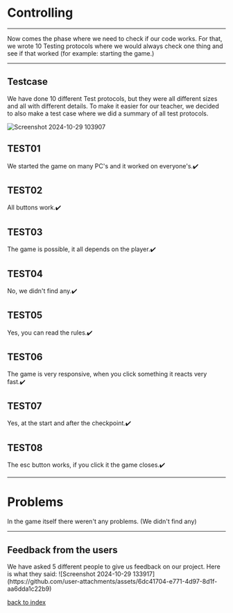 # Controlling 
<hr> 
<p> Now comes the phase where we need to check if our code works. For that, we wrote 10 Testing protocols where we would always check one thing and see if that worked (for example: starting the game.)</p>

<hr>

## Testcase 
<p> We have done 10 different Test protocols, but they were all different sizes and all with different details. To make it easier for our teacher, we decided to also make a test case where we did a summary of all test protocols.</p>

![Screenshot 2024-10-29 103907](https://github.com/user-attachments/assets/cd2e5933-400e-40d9-b078-8548ae709c5f)

## TEST01
We started the game on many PC's and it worked on everyone's.✔️
## TEST02
All buttons work.✔️
## TEST03
The game is possible, it all depends on the player.✔️
## TEST04
No, we didn't find any.✔️
## TEST05
Yes, you can read the rules.✔️
## TEST06
The game is very responsive, when you click something it reacts very fast.✔️
## TEST07
Yes, at the start and after the checkpoint.✔️
## TEST08
The esc button works, if you click it the game closes.✔️
<hr> 

# Problems

In the game itself there weren't any problems. (We didn't find any)


<hr>

## Feedback from the users 
<p> We have asked 5 different people to give us feedback on our project. 
Here is what they said: 
![Screenshot 2024-10-29 133917](https://github.com/user-attachments/assets/6dc41704-e771-4d97-8d1f-aa6dda1c22b9)


[back to index](README.md)

 







